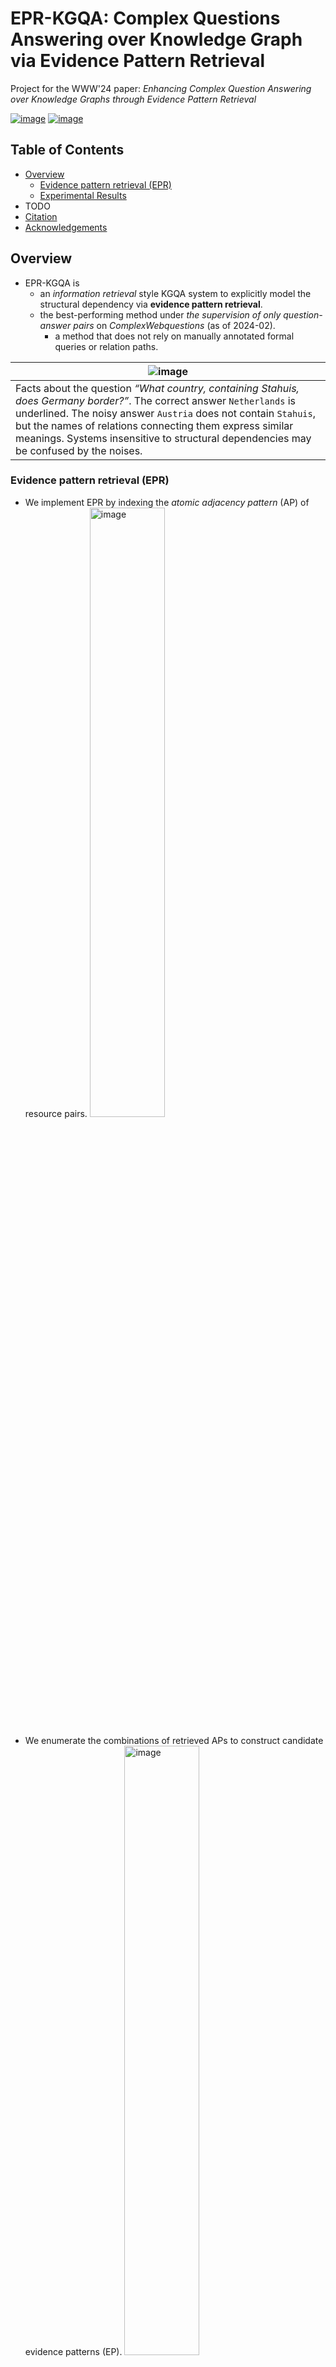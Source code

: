 
# EPR-KGQA: Complex Questions Answering over Knowledge Graph via Evidence Pattern Retrieval

Project for the WWW'24 paper: *Enhancing Complex Question Answering over Knowledge Graphs through Evidence Pattern Retrieval*

[![image](https://img.shields.io/badge/Paper-preprint_on_arXiv-blue.svg)](https://arxiv.org/abs/2402.02175)
[![image](https://img.shields.io/badge/License-Apache--2.0-green.svg)](https://github.com/nju-websoft/EPR-KGQA/tree/master?tab=Apache-2.0-1-ov-file)

## Table of Contents
- [Overview](#overview)
  - [Evidence pattern retrieval (EPR)](#evidence-pattern-retrieval-epr)
  - [Experimental Results](#experimental-results)
- TODO
- [Citation](#citation)
- [Acknowledgements](#acknowledgements)

## Overview

- EPR-KGQA is
  - an *information retrieval* style KGQA system to explicitly model the structural dependency via **evidence pattern retrieval**.
  - the best-performing method under *the supervision of only question-answer pairs* on *ComplexWebquestions* (as of 2024-02).
    - a method that does not rely on manually annotated formal queries or relation paths.


| ![image](https://github.com/nju-websoft/EPR-KGQA/assets/10251079/872de89d-409a-42cd-b1f9-f18d7ce191d6) |
| --- |
| Facts about the question *“What country, containing Stahuis, does Germany border?”*. The correct answer `Netherlands` is underlined. The noisy answer `Austria` does not contain `Stahuis`, but the names of relations connecting them express similar meanings. Systems insensitive to structural dependencies may be confused by the noises. |

### Evidence pattern retrieval (EPR)

  - We implement EPR by indexing the *atomic adjacency pattern* (AP) of resource pairs.
    <img src="https://github.com/nju-websoft/EPR-KGQA/assets/10251079/2b02a3f6-ace1-421a-b2dc-6019f6da483d" alt="image" width="50%" height="auto">

  - We enumerate the combinations of retrieved APs to construct candidate evidence patterns (EP).
    <img src="https://github.com/nju-websoft/EPR-KGQA/assets/10251079/31838c50-d3e5-4a33-9003-de7f957eb32b" alt="image" width="50%" height="auto">

  - Candidate EPs are scored using the `BERT-base` model, and the best one is selected to extract a subgraph for answer reasoning.

### Experimental Results

<img src="https://github.com/nju-websoft/EPR-KGQA/assets/10251079/89e05edf-3dc7-449d-bad9-d7c34908e9a1" alt="image" width="50%" height="auto">

The best results of IR methods are in **bold**, and the second-best results are underlined. **†** denotes that the method requires gold query annotation of all training questions. **∗** denotes few-shot methods.


## Project Organization
  //TODO
  
  - my_utils
    - freebase.py
    - data_item.py
    - io_utils.py
    - logger.py
    - rel_base.py
    - ap_utils.py
    - ep_utils.py
  - preprocess
    - heuristic_path_search.py
    - adjacent_info_prepare.py
  - evidence_pattern_retrieval
    - models
      - ???
      - ???
    - ap_retrieval_td_gen.py
    - ep_rank_td_gen.py
    - ep_construction.py
  - data
    - APs_fb
    - WebQSP
      - dataset
      - ap_retrieval
      - ep_construction
      - ep_ranking
      - NSM_ours
    - CWQ
      - dataset
      - ap_retrieval
      - ep_construction
      - ep_ranking
      - NSM_ours
  - NSM
  - config.py
  - config_CWQ.yaml
  - config_WebQSP.yaml
  - do_preprocess.py
  - do_training.py
  - do_inference.py
  - run_nsm.ipynb
  - analyze_result.ipynb

## Citation
```
@inproceedings{epr-kgqa
  author = {Ding, Wentao and Li, Jinmao and Luo, Liangchuan and Qu, Yuzhong},
  title = {Enhancing Complex Question Answering over Knowledge Graphs through Evidence Pattern Retrieval},
  year = {2024},
  booktitle = {Proceedings of the ACM Web Conference 2024},
  series = {WWW '24}
}
```

## Acknowledgements
Our project uses [WSDM2021_NSM (the Neural State Machine for KBQA)](https://github.com/RichardHGL/WSDM2021_NSM) as the answer reasoner.
